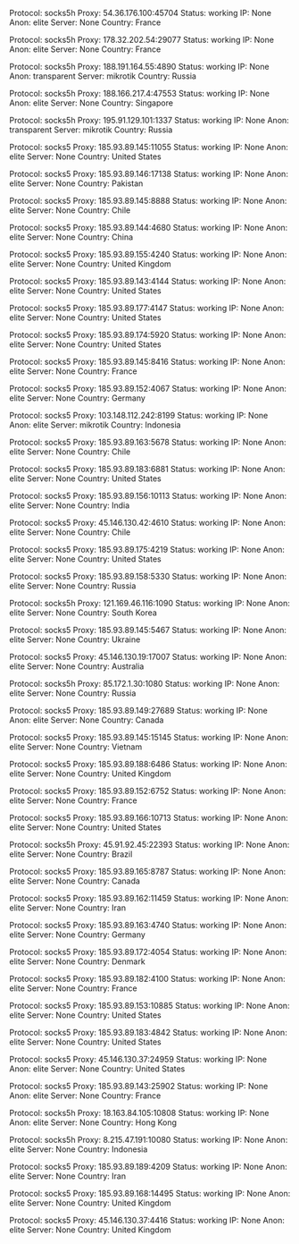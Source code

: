 Protocol: socks5h
Proxy: 54.36.176.100:45704
Status: working
IP: None
Anon: elite
Server: None
Country: France

Protocol: socks5h
Proxy: 178.32.202.54:29077
Status: working
IP: None
Anon: elite
Server: None
Country: France

Protocol: socks5h
Proxy: 188.191.164.55:4890
Status: working
IP: None
Anon: transparent
Server: mikrotik
Country: Russia

Protocol: socks5h
Proxy: 188.166.217.4:47553
Status: working
IP: None
Anon: elite
Server: None
Country: Singapore

Protocol: socks5h
Proxy: 195.91.129.101:1337
Status: working
IP: None
Anon: transparent
Server: mikrotik
Country: Russia

Protocol: socks5
Proxy: 185.93.89.145:11055
Status: working
IP: None
Anon: elite
Server: None
Country: United States

Protocol: socks5
Proxy: 185.93.89.146:17138
Status: working
IP: None
Anon: elite
Server: None
Country: Pakistan

Protocol: socks5
Proxy: 185.93.89.145:8888
Status: working
IP: None
Anon: elite
Server: None
Country: Chile

Protocol: socks5
Proxy: 185.93.89.144:4680
Status: working
IP: None
Anon: elite
Server: None
Country: China

Protocol: socks5
Proxy: 185.93.89.155:4240
Status: working
IP: None
Anon: elite
Server: None
Country: United Kingdom

Protocol: socks5
Proxy: 185.93.89.143:4144
Status: working
IP: None
Anon: elite
Server: None
Country: United States

Protocol: socks5
Proxy: 185.93.89.177:4147
Status: working
IP: None
Anon: elite
Server: None
Country: United States

Protocol: socks5
Proxy: 185.93.89.174:5920
Status: working
IP: None
Anon: elite
Server: None
Country: United States

Protocol: socks5
Proxy: 185.93.89.145:8416
Status: working
IP: None
Anon: elite
Server: None
Country: France

Protocol: socks5
Proxy: 185.93.89.152:4067
Status: working
IP: None
Anon: elite
Server: None
Country: Germany

Protocol: socks5
Proxy: 103.148.112.242:8199
Status: working
IP: None
Anon: elite
Server: mikrotik
Country: Indonesia

Protocol: socks5
Proxy: 185.93.89.163:5678
Status: working
IP: None
Anon: elite
Server: None
Country: Chile

Protocol: socks5
Proxy: 185.93.89.183:6881
Status: working
IP: None
Anon: elite
Server: None
Country: United States

Protocol: socks5
Proxy: 185.93.89.156:10113
Status: working
IP: None
Anon: elite
Server: None
Country: India

Protocol: socks5
Proxy: 45.146.130.42:4610
Status: working
IP: None
Anon: elite
Server: None
Country: Chile

Protocol: socks5
Proxy: 185.93.89.175:4219
Status: working
IP: None
Anon: elite
Server: None
Country: United States

Protocol: socks5
Proxy: 185.93.89.158:5330
Status: working
IP: None
Anon: elite
Server: None
Country: Russia

Protocol: socks5h
Proxy: 121.169.46.116:1090
Status: working
IP: None
Anon: elite
Server: None
Country: South Korea

Protocol: socks5
Proxy: 185.93.89.145:5467
Status: working
IP: None
Anon: elite
Server: None
Country: Ukraine

Protocol: socks5
Proxy: 45.146.130.19:17007
Status: working
IP: None
Anon: elite
Server: None
Country: Australia

Protocol: socks5h
Proxy: 85.172.1.30:1080
Status: working
IP: None
Anon: elite
Server: None
Country: Russia

Protocol: socks5
Proxy: 185.93.89.149:27689
Status: working
IP: None
Anon: elite
Server: None
Country: Canada

Protocol: socks5
Proxy: 185.93.89.145:15145
Status: working
IP: None
Anon: elite
Server: None
Country: Vietnam

Protocol: socks5
Proxy: 185.93.89.188:6486
Status: working
IP: None
Anon: elite
Server: None
Country: United Kingdom

Protocol: socks5
Proxy: 185.93.89.152:6752
Status: working
IP: None
Anon: elite
Server: None
Country: France

Protocol: socks5
Proxy: 185.93.89.166:10713
Status: working
IP: None
Anon: elite
Server: None
Country: United States

Protocol: socks5h
Proxy: 45.91.92.45:22393
Status: working
IP: None
Anon: elite
Server: None
Country: Brazil

Protocol: socks5
Proxy: 185.93.89.165:8787
Status: working
IP: None
Anon: elite
Server: None
Country: Canada

Protocol: socks5
Proxy: 185.93.89.162:11459
Status: working
IP: None
Anon: elite
Server: None
Country: Iran

Protocol: socks5
Proxy: 185.93.89.163:4740
Status: working
IP: None
Anon: elite
Server: None
Country: Germany

Protocol: socks5
Proxy: 185.93.89.172:4054
Status: working
IP: None
Anon: elite
Server: None
Country: Denmark

Protocol: socks5
Proxy: 185.93.89.182:4100
Status: working
IP: None
Anon: elite
Server: None
Country: France

Protocol: socks5
Proxy: 185.93.89.153:10885
Status: working
IP: None
Anon: elite
Server: None
Country: United States

Protocol: socks5
Proxy: 185.93.89.183:4842
Status: working
IP: None
Anon: elite
Server: None
Country: United States

Protocol: socks5
Proxy: 45.146.130.37:24959
Status: working
IP: None
Anon: elite
Server: None
Country: United States

Protocol: socks5
Proxy: 185.93.89.143:25902
Status: working
IP: None
Anon: elite
Server: None
Country: France

Protocol: socks5h
Proxy: 18.163.84.105:10808
Status: working
IP: None
Anon: elite
Server: None
Country: Hong Kong

Protocol: socks5h
Proxy: 8.215.47.191:10080
Status: working
IP: None
Anon: elite
Server: None
Country: Indonesia

Protocol: socks5
Proxy: 185.93.89.189:4209
Status: working
IP: None
Anon: elite
Server: None
Country: Iran

Protocol: socks5
Proxy: 185.93.89.168:14495
Status: working
IP: None
Anon: elite
Server: None
Country: United Kingdom

Protocol: socks5
Proxy: 45.146.130.37:4416
Status: working
IP: None
Anon: elite
Server: None
Country: United Kingdom


